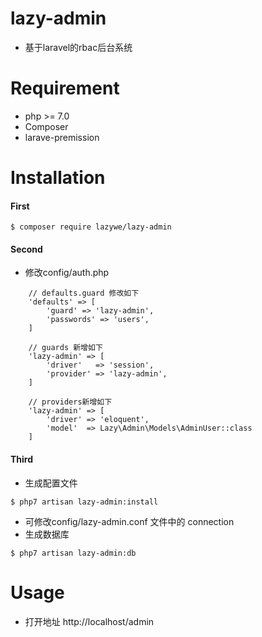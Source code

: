 # lazy-admin

- 基于laravel的rbac后台系统

# Requirement

- php >= 7.0
- Composer
- larave-premission

# Installation

#### First
````
$ composer require lazywe/lazy-admin
````

#### Second
- 修改config/auth.php

````
    // defaults.guard 修改如下
    'defaults' => [
        'guard' => 'lazy-admin',
        'passwords' => 'users',
    ]

    // guards 新增如下
    'lazy-admin' => [
        'driver'   => 'session',
        'provider' => 'lazy-admin',
    ]

    // providers新增如下
    'lazy-admin' => [
        'driver' => 'eloquent',
        'model'  => Lazy\Admin\Models\AdminUser::class
    ]
````

#### Third


- 生成配置文件
````
$ php7 artisan lazy-admin:install
````

- 可修改config/lazy-admin.conf 文件中的 connection
- 生成数据库
````
$ php7 artisan lazy-admin:db
````

# Usage

- 打开地址 http://localhost/admin